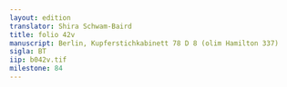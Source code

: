 ```yaml
---
layout: edition
translator: Shira Schwam-Baird
title: folio 42v
manuscript: Berlin, Kupferstichkabinett 78 D 8 (olim Hamilton 337)
sigla: BT
iip: b042v.tif
milestone: 84
---
```

